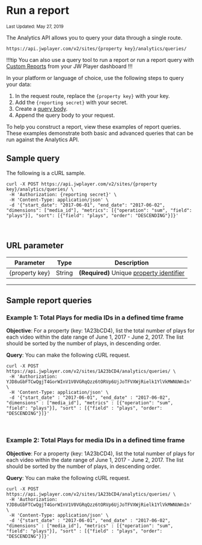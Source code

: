 # Run a report

<sup>Last Updated: May 27, 2019</sup>

The Analytics API allows you to query your data through a single route.

```
https://api.jwplayer.com/v2/sites/{property key}/analytics/queries/
```

!!!tip
You can also use a query tool to run a report or run a report query with [Custom Reports](https://support.jwplayer.com/articles/how-to-use-custom-reports) from your JW Player dashboard
!!!

In your platform or language of choice, use the following steps to query your data:

1. In the request route, replace the `{property key}` with your key.
2. Add the `{reporting secret}` with your secret.
3. Create a <a href="../construct-a-query-body" target="_blank">query body</a>.
4. Append the query body to your request.

To help you construct a report, view these examples of report queries. These examples demonstrate both basic and advanced queries that can be run against the Analytics API.

## Sample query

The following is a cURL sample.
```curl
curl -X POST https://api.jwplayer.com/v2/sites/{property key}/analytics/queries/ \
 -H 'Authorization: {reporting secret}' \
 -H 'Content-Type: application/json' \
 -d '{"start_date": "2017-06-01", "end_date": "2017-06-02", "dimensions": ["media_id"], "metrics": [{"operation": "sum", "field": "plays"}], "sort": [{"field": "plays", "order": "DESCENDING"}]}'
```
<br/>

## URL parameter

| Parameter | Type | Description |
| -- | -- | -- |
| {property key} | String | **(Required)** Unique [property identifier](../index) |

<hr>

## Sample report queries

### Example 1: Total Plays for media IDs in a defined time frame


**Objective**: For a property (key: 1A23bCD4), list the total number of plays for each video within the date range of June 1, 2017 - June 2, 2017. The list should be sorted by the number of plays, in descending order.

**Query**: You can make the following cURL request. 
```
curl -X POST https://api.jwplayer.com/v2/sites/1A23bCD4/analytics/queries/ \
 -H 'Authorization: YJD8uGbFTCwQgjT4GorWInV1V0VGRqQzz6tORVp6UjJoTFVXWjRielk1YlVkMWNUWnIn' \
 -H 'Content-Type: application/json' \
 -d '{"start_date" : "2017-06-01", "end_date" : "2017-06-02", "dimensions" : ["media_id"], "metrics" : [{"operation": "sum", "field": "plays"}], "sort" : [{"field" : "plays", "order": "DESCENDING"}]}'
```
<br/>

### Example 2: Total Plays for media IDs in a defined time frame


**Objective**: For a property (key: 1A23bCD4), list the total number of plays for each video within the date range of June 1, 2017 - June 2, 2017. The list should be sorted by the number of plays, in descending order.

**Query**: You can make the following cURL request. 
```
curl -X POST https://api.jwplayer.com/v2/sites/1A23bCD4/analytics/queries/ \
 -H 'Authorization: YJD8uGbFTCwQgjT4GorWInV1V0VGRqQzz6tORVp6UjJoTFVXWjRielk1YlVkMWNUWnIn' \
 -H 'Content-Type: application/json' \
 -d '{"start_date" : "2017-06-01", "end_date" : "2017-06-02", "dimensions" : ["media_id"], "metrics" : [{"operation": "sum", "field": "plays"}], "sort" : [{"field" : "plays", "order": "DESCENDING"}]}'
```